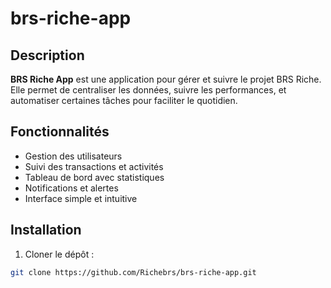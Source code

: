 # brs-riche-app

## Description
**BRS Riche App** est une application pour gérer et suivre le projet BRS Riche.  
Elle permet de centraliser les données, suivre les performances, et automatiser certaines tâches pour faciliter le quotidien.

## Fonctionnalités
- Gestion des utilisateurs
- Suivi des transactions et activités
- Tableau de bord avec statistiques
- Notifications et alertes
- Interface simple et intuitive

## Installation
1. Cloner le dépôt :  
```bash
git clone https://github.com/Richebrs/brs-riche-app.git

